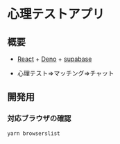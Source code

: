 # 心理テストアプリ

## 概要

- [React](https://ja.react.dev/) + [Deno](https://deno.com/) + [supabase](https://supabase.com/)

- 心理テスト⇒マッチング⇒チャット

## 開発用

### 対応ブラウザの確認

`yarn browserslist`
